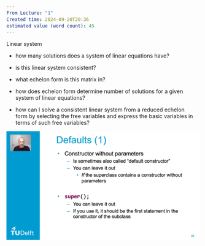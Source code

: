 ```yaml
---
From Lecture: "1"
Created time: 2024-09-20T20:36
estimated value (word count): 45
---
```

Linear system
- how many solutions does a system of linear equations have?
- is this linear system consistent?
- what echelon form is this matrix in?
- how does echelon form determine number of solutions for a given  
    system of linear equations?  
    
- how can I solve a consistent linear system from a reduced echelon  
    form by selecting the free variables and express the basic variables in  
    terms of such free variables?  
    
![Untitled 4.png](../../../attachments/Untitled%204.png)